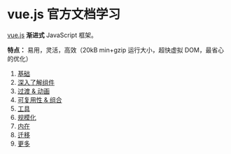 # vue.js 官方文档学习

[vue.js](https://vuejs.org/) **渐进式** JavaScript 框架。

**特点：** 易用，灵活，高效（20kB min+gzip 运行大小，超快虚拟 DOM，最省心的优化）

1. [基础](./1-basic.md)
2. [深入了解组件](./2-components.md)
3. [过渡 & 动画](./3-transitions.md)
4. [可复用性 & 组合](./4-.md)
5. [工具](./5-.md)
6. [规模化](./6-.md)
7. [内在](./7-.md)
8. [迁移](./8-.md)
9. [更多](./9-.md)

